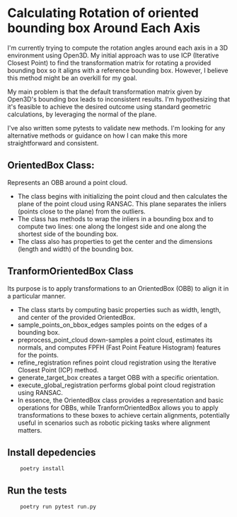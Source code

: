 # Calculating Rotation of oriented bounding box Around Each Axis 

I'm currently trying to compute the rotation angles around each axis in a 3D environment using Open3D. My initial approach was to use ICP (Iterative Closest Point) to find the transformation matrix for rotating a provided bounding box so it aligns with a reference bounding box. However, I believe this method might be an overkill for my goal.

My main problem is that the default transformation matrix given by Open3D's bounding box leads to inconsistent results. I'm hypothesizing that it's feasible to achieve the desired outcome using standard geometric calculations, by leveraging the normal of the plane.

I've also written some pytests to validate new methods. I'm looking for any alternative methods or guidance on how I can make this more straightforward and consistent.


## OrientedBox Class:

Represents an OBB around a point cloud.
- The class begins with initializing the point cloud and then calculates the plane of the point cloud using RANSAC. This plane separates the inliers (points close to the plane) from the outliers.
- The class has methods to wrap the inliers in a bounding box and to compute two lines: one along the longest side and one along the shortest side of the bounding box.
- The class also has properties to get the center and the dimensions (length and width) of the bounding box.


## TranformOrientedBox Class

Its purpose is to apply transformations to an OrientedBox (OBB) to align it in a particular manner.
- The class starts by computing basic properties such as width, length, and center of the provided OrientedBox.
- sample_points_on_bbox_edges samples points on the edges of a bounding box.
- preprocess_point_cloud down-samples a point cloud, estimates its normals, and computes FPFH (Fast Point Feature Histogram) features for the points.
- refine_registration refines point cloud registration using the Iterative Closest Point (ICP) method.
- generate_target_box creates a target OBB with a specific orientation.
- execute_global_registration performs global point cloud registration using RANSAC.
- In essence, the OrientedBox class provides a representation and basic operations for OBBs, while TranformOrientedBox allows you to apply transformations to these boxes to achieve certain alignments, potentially useful in scenarios such as robotic picking tasks where alignment matters.

## Install depedencies
```
	poetry install
```
## Run the tests
```
	poetry run pytest run.py
```
